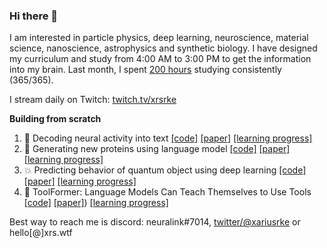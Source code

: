 ### Hi there 👋

I am interested in particle physics, deep learning, neuroscience, material science, nanoscience, astrophysics and synthetic biology. I have designed my curriculum and study from 4:00 AM to 3:00 PM to get the information into my brain. Last month, I spent [200 hours](https://i.imgur.com/YNhZBEo.png) studying consistently (365/365).

I stream daily on Twitch: [twitch.tv/xrsrke](https://www.twitch.tv/xrsrke)

**Building from scratch**
1. 🧠 Decoding neural activity into text [[code]](https://github.com/xrsrke/neuraltext) [[paper]](https://www.nature.com/articles/s41586-021-03506-2#data-availability) [[learning progress]](https://twitter.com/xariusrke/status/1621403313651728386)
2. 🧬  Generating new proteins using language model [[code]](https://github.com/xrsrke/progen) [[paper]](https://www.nature.com/articles/s41587-022-01618-2) [[learning progress]](https://twitter.com/xariusrke/status/1621403313651728386)
3. 💥 Predicting behavior of quantum object using deep learning [[code]](https://github.com/xrsrke/paulinet) [[paper]](https://arxiv.org/abs/1909.08423) [[learning progress]](https://twitter.com/xariusrke/status/1617054608496693249)
4. 🤖 ToolFormer: Language Models Can Teach Themselves to Use Tools [[code]](https://github.com/xrsrke/toolformer) [[paper]](https://arxiv.org/abs/2302.04761)) [[learning progress]](https://twitter.com/xariusrke/status/1630503779220226053)


Best way to reach me is discord: neuralink#7014, [twitter/@xariusrke](https://twitter.com/xariusrke) or hello[@]xrs.wtf

<!--

Currently, I'm working on re-implement Stable Diffusion, [MuZero](https://github.com/xrsrke/muzero), [RLHF](https://github.com/xrsrke/instructGOOSE), [PauliNet](https://github.com/xrsrke/paulinet) from scratch. Most of my work just get started and in progress. So stay tuned!!
Feel free to check them out on my github.

**xrsrke/xrsrke** is a ✨ _special_ ✨ repository because its `README.md` (this file) appears on your GitHub profile.

Here are some ideas to get you started:

- 🔭 I’m currently working on ...
- 🌱 I’m currently learning ...
- 👯 I’m looking to collaborate on ...
- 🤔 I’m looking for help with ...
- 💬 Ask me about ...
- 📫 How to reach me: ...
- 😄 Pronouns: ...
- ⚡ Fun fact: ...
-->
